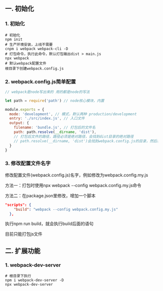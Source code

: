 ## 一. 初始化

### 1. 初始化

```shell
# 初始化
npm init
# 生产环境安装，上线不需要
cnpm i webpack webpack-cli -D
# 打包命令，执行此命令，默认打包输出dist > main.js
npx webpack
# 默认webpack配置文件
根目录下创建webpack.config.js
```

### 2. webpack.config.js简单配置

```js
// webpack是node写出来的 用的都是node的写法

let path = require('path') // node核心模块，内置

module.exports = {
  mode: 'development', // 模式，默认两种 production/development
  entry: './src/index.js', // 入口文件
  output: {
    filename: 'bundle.js', // 打包后的文件名
    path: path.resolve(__dirname, 'dist'), 
    // 打包后文件的路径，路径必须是绝对路径，会找到dist目录的绝对路径
    // path.resolve(__dirname, 'dist')会找到webpack.config.js的目录，然后在这个目录下找dist目录
  }
}
```

### 3. 修改配置文件名字

修改配置文件(webpack.config.js)名字，例如修改为webpack.config.my.js

方法一：打包时使用npx webpack --config webpack.config.my.js命令

方法二：在package.json里修改，增加一个脚本

```json
"scripts": {
    "build": "webpack --config webpack.config.my.js" 
  },
```

执行npm run build，就会执行build后面的语句

目前只能打包js文件

## 二. 扩展功能

### 1. webpack-dev-server

```shell
# 根目录下执行
npm i webpack-dev-server -D
npx webpack-dev-server 
```

